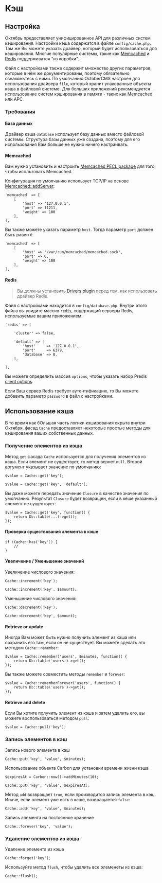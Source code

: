 # Кэш

<a name="configuration" class="anchor"></a>
## Настройка

Октябрь предоставляет унифицированное API для различных систем кэширования. Настройки кэша содержатся в файле `config/cache.php`. Там же Вы можете указать драйвер, который будет использоваться для кэширования. Многие популярные системы, такие как [Memcached](http://memcached.org) и [Redis](http://redis.io) поддерживатся "из коробки".

Файл с настройками также содержит множество других параметров, которые в нём же документированы, поэтому обязательно ознакомьтесь с ними. По умолчанию OctoberCMS настроен для использования драйвера `file`, который хранит упакованные объекты кэша в файловой системе. Для больших приложений рекомендуется использование систем кэширования в памяти - таких как Memcached или APC.

### Требования

#### База данных

Драйвер кэша `database` использует базу данных вместо файловой системы. Структура базы данных уже создана, поэтому для его использования Вам больше не нужно ничего настраивать.

#### Memcached

Вам нужно установить и настроить [Memcached PECL package](http://pecl.php.net/package/memcached) для того, чтобы испльзовать Memcached.

Конфигурация по умолчанию использует TCP/IP на основе [Memcached::addServer](http://php.net/manual/en/memcached.addserver.php):

    'memcached' => [
        [
            'host' => '127.0.0.1',
            'port' => 11211,
            'weight' => 100
        ],
    ],

Вы также можете указать параметр `host`. Тогда параметр `port` должен быть равен `0`:

    'memcached' => [
        [
            'host' => '/var/run/memcached/memcached.sock',
            'port' => 0,
            'weight' => 100
        ],
    ],

#### Redis

> Вы должны установить [Drivers plugin](http://octobercms.com/plugin/october-drivers) перед тем, как использовать драйвер Redis.

Файл с настройками находится в `config/database.php`. Внутри этого файла вы увидите массив `redis`, содержащий серверы Redis, используемые вашим приложением:

    'redis' => [

        'cluster' => false,

        'default' => [
            'host'     => '127.0.0.1',
            'port'     => 6379,
            'database' => 0,
        ],

    ],

Вы можете определить массив `options`, чтобы указать набор Predis [client options](https://github.com/nrk/predis/wiki/Client-Options).

Если Ваш сервер Redis требует аутентификацию, то Вы можете добавить параметр `password` в файл с настройками.

<a name="cache-usage" class="anchor"></a>
## Использование кэша

В то время как бОльшая часть логики кэширования скрыта внутри Октября, фасад `Cache` предоставляет некоторые простые методы для кэширования ваших собственных данных.

<a name="retrieving-items-from-the-cache" class="anchor"></a>
### Получение элементов из кэша

Метод `get` фасада `Cache` используется для получения элементов из кэша. Если элемент не существует, то метод вернет `null`. Второй аргумент указывает значение по умолчанию:

    $value = Cache::get('key');

    $value = Cache::get('key', 'default');

Вы даже можете передать значение `Closure` в качестве значения по умолчанию. Результат `Closure` будет возвращен, если в кеше указанный элемент не существует:

    $value = Cache::get('key', function() {
        return Db::table(...)->get();
    });

#### Проверка существования элемента в кэше

    if (Cache::has('key')) {
        //
    }

#### Увеличение / Уменьшение значений

Увеличение числового значения:

    Cache::increment('key');

    Cache::increment('key', $amount);

Уменьшение числового значения:

    Cache::decrement('key');

    Cache::decrement('key', $amount);

#### Retrieve or update

Иногда Вам может быть нужно получить элемент из кэша или сохранить его там, если он не существует. Вы можете сделать это методом `Cache::remember`:

    $value = Cache::remember('users', $minutes, function() {
        return Db::table('users')->get();
    });

Вы также можете совместить методы `remember` и `forever`:

    $value = Cache::rememberForever('users', function() {
        return Db::table('users')->get();
    });

#### Retrieve and delete

Если Вы хотите получить элемент из кэша и затем удалить его, вы можете воспользоваться методом `pull`:

    $value = Cache::pull('key');

<a name="storing-items-in-the-cache" class="anchor"></a>
### Запись элементов в кэш

Запись нового элемента в кэш

    Cache::put('key', 'value', $minutes);

Использование объекта Carbon для установки времени жизни кэша

    $expiresAt = Carbon::now()->addMinutes(10);

    Cache::put('key', 'value', $expiresAt);

Метод `add`  возвращает `true`, если производится запись элемента в кэш. Иначе, если элемент уже есть в кэше, возвращается `false`:

    Cache::add('key', 'value', $minutes);

Запись элемента на постоянное хранение

    Cache::forever('key', 'value');

<a name="removing-items-from-the-cache" class="anchor"></a>
### Удаление элементов из кэша

Удаление элемента из кэша

    Cache::forget('key');

Используйте метод `flush`, чтобы удалить все элеменеты из кэша:

    Cache::flush();
